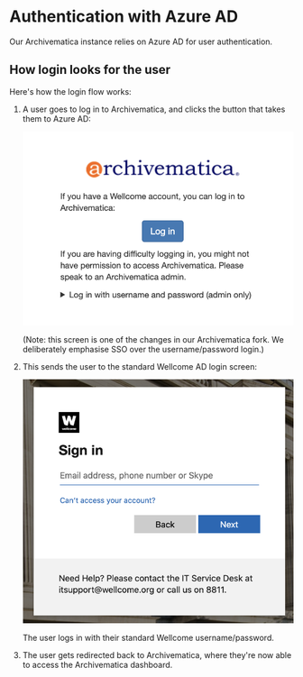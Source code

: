 # Authentication with Azure AD

Our Archivematica instance relies on Azure AD for user authentication.

## How login looks for the user

Here's how the login flow works:

1.  A user goes to log in to Archivematica, and clicks the button that takes them to Azure AD:

    <img src="images/sso_login_screen.png">

    (Note: this screen is one of the changes in our Archivematica fork.
    We deliberately emphasise SSO over the username/password login.)

2.  This sends the user to the standard Wellcome AD login screen:

    <img src="images/wellcome_ad_login.png">

    The user logs in with their standard Wellcome username/password.

3.  The user gets redirected back to Archivematica, where they're now able to access the Archivematica dashboard.
